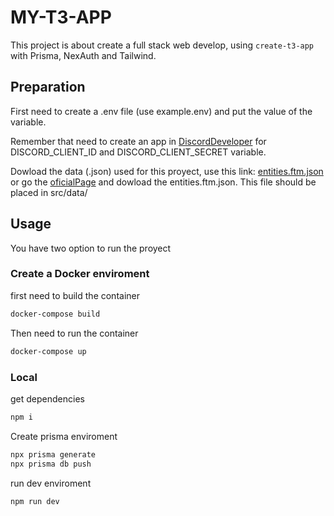 # MY-T3-APP
This project is about create a full stack web develop, using `create-t3-app` with Prisma, NexAuth and Tailwind.

## Preparation
First need to create a .env file (use example.env) and put the value of the variable.

Remember that need to create an app in [DiscordDeveloper](https://discord.com/developers/applications) for DISCORD_CLIENT_ID and DISCORD_CLIENT_SECRET variable.

Dowload the data (.json) used for this proyect, use this link: [entities.ftm.json](https://data.opensanctions.org/datasets/20230604/peps/entities.ftm.json) or go the [oficialPage](https://www.opensanctions.org/datasets/peps/) and dowload the entities.ftm.json.
This file should be placed in src/data/
## Usage
You have two option to run the proyect <br>
### Create a Docker enviroment <br>
first need to build the container
```bash
docker-compose build
```
Then need to run the container
```bash
docker-compose up
```

### Local
get dependencies
```bash
npm i
```
Create prisma enviroment
```bash
npx prisma generate
npx prisma db push
```

run dev enviroment
```bash
npm run dev
```